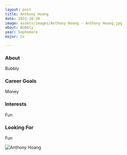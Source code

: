 ```yaml
---
layout: post
title: Anthony Hoang 
date: 2022-10-20
image: assets/images/Anthony_Hoang - Anthony Hoang.jpg
about: Bubbly
year: Sophomore
major: Cs

---
```


### About

Bubbly

### Career Goals

Money

### Interests

Fun

### Looking For

Fun

<div class="text-center my-5">
    <img src="https://sase-drexel.github.io/mentorship-2021/assets/images/Anthony_Hoang - Anthony Hoang.jpg" alt="Anthony Hoang" class="rounded post-img" />
</div>
